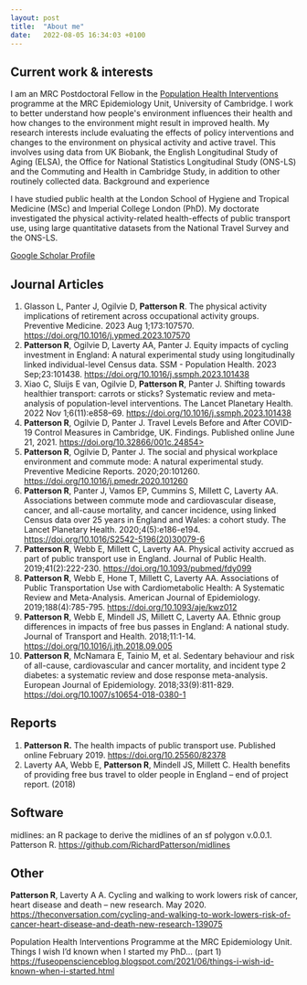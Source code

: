 ```yaml
---
layout: post
title:  "About me"
date:   2022-08-05 16:34:03 +0100
---
```

## Current work & interests

I am an MRC Postdoctoral Fellow in the [Population Health Interventions](https://www.mrc-epid.cam.ac.uk/research/research-areas/population-health-interventions/) programme at the MRC Epidemiology Unit, University of Cambridge.
I work to better understand how people's environment influences their health and how changes to the environment might result in improved health.
My research interests include evaluating the effects of policy interventions and changes to the environment on physical activity and active travel. 
This involves using data from UK Biobank, the English Longitudinal Study of Aging (ELSA), the Office for National Statistics Longitudinal Study (ONS-LS) and the Commuting and Health in Cambridge Study, in addition to other routinely collected data.
Background and experience

I have studied public health at the London School of Hygiene and Tropical Medicine (MSc) and Imperial College London (PhD). My doctorate investigated the physical activity-related health-effects of public transport use, using large quantitative datasets from the National Travel Survey and the ONS-LS.

[Google Scholar Profile](https://scholar.google.co.uk/citations?view_op=list%20works&hl=en&user=9nQzUsYAAAAJ&gmla=AJsN-F5ReEDD8Zs6xC8XWP5Mx6SpzTvTiPO%20J6epsr%20s%20vdcvHGanZwsQTb3vSLuaOueoHYe4XYshvVJ-jaC1sfVfICN5tkICViDOSb3guVBhVFpsKxdgaK6rH9rP3JgVEpCjtr68pE0)

## Journal Articles

1. Glasson L, Panter J, Ogilvie D, **Patterson R**. The physical activity implications of retirement across occupational activity groups. Preventive Medicine. 2023 Aug 1;173:107570. <https://doi.org/10.1016/j.ypmed.2023.107570>
2. **Patterson R**, Ogilvie D, Laverty AA, Panter J. Equity impacts of cycling investment in England: A natural experimental study using longitudinally linked individual-level Census data. SSM - Population Health. 2023 Sep;23:101438. <https://doi.org/10.1016/j.ssmph.2023.101438>
3. Xiao C, Sluijs E van, Ogilvie D, **Patterson R**, Panter J. Shifting towards healthier transport: carrots or sticks? Systematic review and meta-analysis of population-level interventions. The Lancet Planetary Health. 2022 Nov 1;6(11):e858–69. <https://doi.org/10.1016/j.ssmph.2023.101438>
1. **Patterson R**, Ogilvie D, Panter J. Travel Levels Before and After COVID-19 Control Measures in Cambridge, UK. Findings. Published online June 21, 2021. https://doi.org/10.32866/001c.24854>
2. **Patterson R**, Ogilvie D, Panter J. The social and physical workplace environment and commute mode: A natural experimental study. Preventive Medicine Reports. 2020;20:101260. <https://doi.org/10.1016/j.pmedr.2020.101260>
3. **Patterson R**, Panter J, Vamos EP, Cummins S, Millett C, Laverty AA. Associations between commute mode and cardiovascular disease, cancer, and all-cause mortality, and cancer incidence, using linked Census data over 25 years in England and Wales: a cohort study. The Lancet Planetary Health. 2020;4(5):e186-e194. <https://doi.org/10.1016/S2542-5196(20)30079-6>
4. **Patterson R**, Webb E, Millett C, Laverty AA. Physical activity accrued as part of public transport use in England. Journal of Public Health. 2019;41(2):222-230. <https://doi.org/10.1093/pubmed/fdy099>
5. **Patterson R**, Webb E, Hone T, Millett C, Laverty AA. Associations of Public Transportation Use with Cardiometabolic Health: A Systematic Review and Meta-Analysis. American Journal of Epidemiology. 2019;188(4):785-795. <https://doi.org/10.1093/aje/kwz012>
6. **Patterson R**, Webb E, Mindell JS, Millett C, Laverty AA. Ethnic group differences in impacts of free bus passes in England: A national study. Journal of Transport and Health. 2018;11:1-14. <https://doi.org/10.1016/j.jth.2018.09.005>
7. **Patterson R**, McNamara E, Tainio M, et al. Sedentary behaviour and risk of all-cause, cardiovascular and cancer mortality, and incident type 2 diabetes: a systematic review and dose response meta-analysis. European Journal of Epidemiology. 2018;33(9):811-829. <https://doi.org/10.1007/s10654-018-0380-1>

## Reports

1. **Patterson R.** The health impacts of public transport use. Published online February 2019. <https://doi.org/10.25560/82378>
2. Laverty AA, Webb E, **Patterson R**, Mindell JS, Millett C. Health benefits of providing free bus travel to older people in England – end of project report. (2018)

## Software

midlines: an R package to derive the midlines of an sf polygon v.0.0.1. Patterson R. <https://github.com/RichardPatterson/midlines>

## Other

**Patterson R**, Laverty A A. Cycling and walking to work lowers risk of cancer, heart disease and death – new research. May 2020. <https://theconversation.com/cycling-and-walking-to-work-lowers-risk-of-cancer-heart-disease-and-death-new-research-139075> 

Population Health Interventions Programme at the MRC Epidemiology Unit. Things I wish I’d known when I started my PhD… (part 1) <https://fuseopenscienceblog.blogspot.com/2021/06/things-i-wish-id-known-when-i-started.html>
